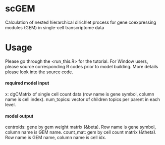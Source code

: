# scGEM
Calculation of nested hierarchical dirichlet process for gene coexpressing modules (GEM) in single-cell transcriptome data 

# Usage
Please go through the <run_this.R> for the tutorial. For Window users, please source corresponding R codes prior to model building. More details please look into the source code.

#### required model input
x: dgCMatrix of single cell count data (row name is gene symbol, column name is cell index).
num_topics: vector of children topics per parent in each level.

#### model output
centroids: gene by gem weight matrix (&beta). Row name is gene symbol, column name is GEM name.
count_mat: gem by cell count matrix (&theta). Row name is GEM name, column name is cell idx.
